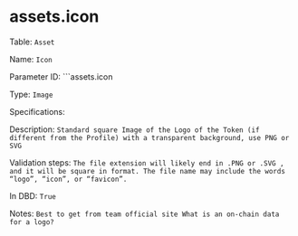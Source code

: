 # assets.icon

Table: ```Asset```

Name: ```Icon```

Parameter ID: ```assets.icon

Type: ```Image```

Specifications: 

Description: ```Standard square Image of the Logo of the Token (if different from the Profile) with a transparent background, use PNG or SVG```

Validation steps: ```The file extension will likely end in .PNG or .SVG , and it will be square in format. The file name may include the words “logo”, “icon”, or “favicon”.```

In DBD: ```True```

Notes: ```Best to get from team official site What is an on-chain data for a logo?```

